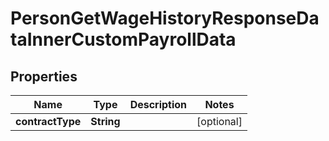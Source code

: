 

# PersonGetWageHistoryResponseDataInnerCustomPayrollData


## Properties

| Name | Type | Description | Notes |
|------------ | ------------- | ------------- | -------------|
|**contractType** | **String** |  |  [optional] |



